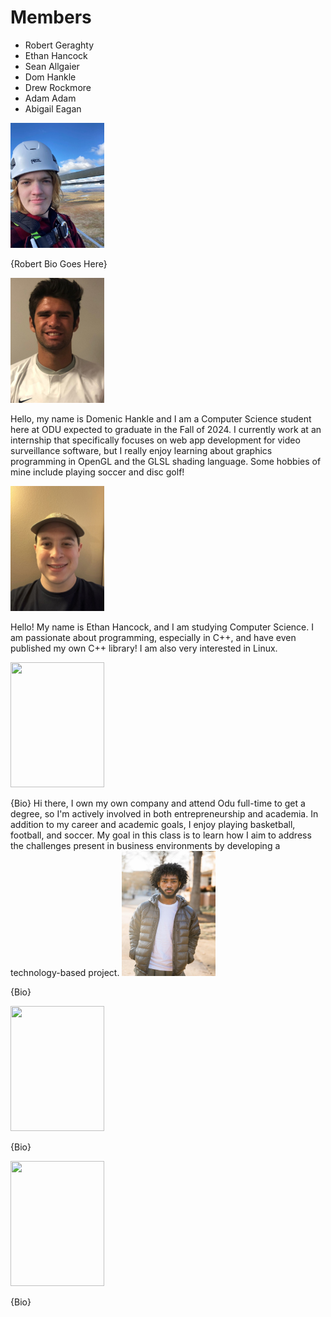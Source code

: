 # Members
- Robert Geraghty
- Ethan Hancock
- Sean Allgaier
- Dom Hankle
- Drew Rockmore
- Adam Adam
- Abigail Eagan

<img src="RobertGeraghty.jpg" style="width: 150px; height: 200px;">

{Robert Bio Goes Here}

<img src="DomHankle.png" style="width: 150px; height: 200px;">

Hello, my name is Domenic Hankle and I am a Computer Science student here at ODU expected to graduate in the Fall of 2024.
I currently work at an internship that specifically focuses on web app development for video surveillance software, but I
really enjoy learning about graphics programming in OpenGL and the GLSL shading language. Some hobbies of mine include playing soccer and disc golf!

<img src="EthanHancock.jpg" style="width: 150px; height: 200px;">

Hello! My name is Ethan Hancock, and I am studying Computer Science.
I am passionate about programming, especially in C++, and have even published my own C++ library!
I am also very interested in Linux.

<img src="" style="width: 150px; height: 200px;">

{Bio}
Hi there, I own my own company and attend Odu full-time to get a degree, so I'm actively involved in both entrepreneurship and academia. In addition to my career and academic goals, I enjoy playing basketball, football, and soccer. My goal in this class is to learn how I aim to address the challenges present in business environments by developing a technology-based project.
<img src="AdamAdam.jpg" style="width: 150px; height: 200px;">

{Bio}

<img src="" style="width: 150px; height: 200px;">

{Bio}

<img src="" style="width: 150px; height: 200px;">

{Bio}
